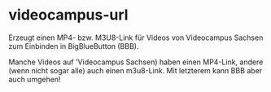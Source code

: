 # videocampus-url
Erzeugt einen MP4- bzw. M3U8-Link für Videos von Videocampus Sachsen zum Einbinden in BigBlueButton (BBB).

Manche Videos auf 'Videocampus Sachsen) haben einen MP4-Link, andere (wenn nicht sogar alle) auch einen m3u8-Link. Mit letzterem kann BBB aber auch umgehen!

